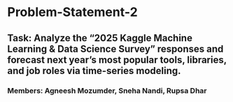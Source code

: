 # Problem-Statement-2
## Task: Analyze the “2025 Kaggle Machine Learning & Data Science Survey” responses and forecast next year’s most popular tools, libraries, and job roles via time-series modeling.
### Members: Agneesh Mozumder, Sneha Nandi, Rupsa Dhar
